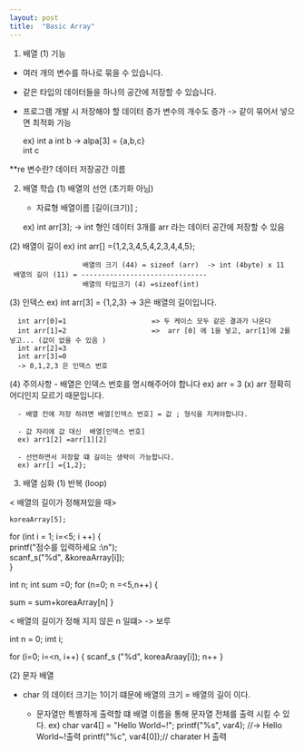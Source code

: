 ```yaml
---
layout: post
title:  "Basic Array"
---
```


1. 배열
  (1) 기능
- 여러 개의 변수를 하나로 묶을 수 있습니다.
- 같은 타입의 데이터들을 하나의 공간에 저장할 수 있습니다.
- 프로그램 개발 시 저장해야 할 데이터 증가 변수의 개수도 증가
-> 같이 묶어서 넣으면 최적화 가능

    ex) int a
        int b        -> alpa[3] = {a,b,c}  
        int c     

**re 변수란? 데이터 저장공간 이름 

2. 배열 학습
  (1) 배열의 선언 (초기화 아님)
   - 자료형 배열이름 [길이(크기)] ;
    
    ex)  int arr[3];  -> int 형인 데이터 3개를 arr 라는 데이터 공간에 저장할 수 있음
    
  (2) 배열이 길이
   ex) int arr[] ={1,2,3,4,5,4,2,3,4,4,5};
                  
                      배열의 크기 (44) = sizeof (arr)  -> int (4byte) x 11
     배열의 길이 (11) = -------------------------------   
                      배열의 타입크기 (4) =sizeof(int)
       
    
  
  (3) 인덱스 
  ex) int arr[3] = {1,2,3} -> 3은 배열의 길이입니다.
  
      int arr[0]=1                     => 두 케이스 모두 같은 결과가 나온다
      int arr[1]=2                     =>  arr [0] 에 1을 넣고, arr[1]에 2를 넣고... (값이 없을 수 있음 )
      int arr[2]=3 
      int arr[3]=0   
      -> 0,1,2,3 은 인덱스 번호
   
      
   (4) 주의사항
      - 배열은 인덱스 번호를 명시해주어야 합니다 
      ex) arr = 3 (x)   arr 정확히 어디인지 모르기 때문입니다.
      
      - 배열 칸에 저장 하려면 배열[인덱스 번호] = 값 ; 형식을 지켜야합니다.
      
      - 값 자리에 값 대신  배열[인덱스 번호]
      ex) arr1[2] =arr[1][2] 
      
      - 선언하면서 저장할 떄 길이는 생략이 가능합니다.
      ex) arr[] ={1,2};
  
  3. 배열 심화 
   (1) 반복 (loop) 
   
   
   < 배열의 길이가 정해져있을 때>                            
    
    koreaArray[5];                                        
                                                                 
   for (int i = 1; i=<5; i ++) {                                 
   printf("점수를 입력하세요 :\n");                                       
   scanf_s("%d", &koreaArray[i]);                                  
   } 
   
   int n;
   int sum =0;
   for (n=0; n =<5,n++) {
   
   sum = sum+koreaArray[n] }
   
   < 배열의 길이가 정해 지지 않은 n 일떄> -> 보루
   
   int n = 0;
   imt i;
   
   for (i=0; i=<n, i++) {
   scanf_s ("%d", koreaAraay[i]);
    n++
   }
    
   
   (2) 문자 배열
   
   - char 의 데이터 크기는 1이기 떄문에 
     배열의 크기 = 배열의 길이 이다.
     
     - 문자열만 특별하게 출력할 떄 배열 이름을 통해 문자열 전체를 출력 시킬 수 있다.
       ex) 
       char var4[] = "Hello World~!";
        printf("%s", var4); //-> Hello World~!출력
        printf("%c", var4[0]);// charater H 출력
   
   
   
   
   
   
   
   
   
   
   
   
   
   
   
   
   
   
   
   


    
